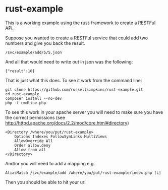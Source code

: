 rust-example
================

This is a working example using the rust-framework to create a RESTFul API.

Suppose you wanted to create a RESTFul service that could add two numbers
and give you back the result. 

```
/svc/example/add/5/5.json
```

And all that would need to write out in json was the following:

```
{"result":10}
```

That is just what this does. To see it work from the command line:

```
git clone https://github.com/russellsimpkins/rust-example.git
cd rust-example
composer install --no-dev
php -f cmdline.php
```

To see this work in your apache server you will need to make
sure you have the correct permissions (see http://httpd.apache.org/docs/2.2/mod/core.html#directory)

```
<Directory /where/you/put/rust-example>
    Options Indexes FollowSymLinks MultiViews
    AllowOverride All
    Order allow,deny
    Allow from all
</Directory>
```

And/or you will need to add a mapping e.g.

```
AliasMatch /svc/example/add /where/you/put/rust-example/index.php [L]
```

Then you should be able to hit your url
